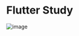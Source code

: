 # Flutter Study

![image](https://github.com/rimgosu/FlutterStudy/assets/120752098/59ba8f37-8556-40f7-a799-f8bb3fab44ba)

